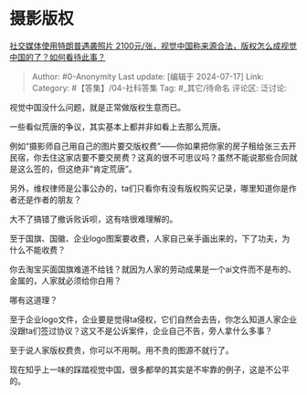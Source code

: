 # 摄影版权
[社交媒体使用特朗普遇袭照片 2100元/张，视觉中国称来源合法，版权怎么成视觉中国的了？如何看待此事？](https://www.zhihu.com/question/661686333/answer/3564196620)

> Author: #0-Anonymity
> Last update: [编辑于 2024-07-17]
> Link:
> Category: #【答集】/04-社科答集 
> Tag: #_其它/待命名 
> 评论区:
> 泛讨论:

视觉中国没什么问题，就是正常做版权生意而已。

一些看似荒唐的争议，其实基本上都并非如看上去那么荒唐。

例如“摄影师自己用自己的图片要交版权费”——你如果把你家的房子租给张三去开民宿，你去住这家店要不要交房费？这真的很不可思议吗？虽然不能说那些合同就是这么签的，但这绝非“肯定荒唐”。

另外，维权律师是公事公办的，ta们只看你有没有版权购买记录，哪里知道你是作者还是作者的朋友？

大不了搞错了撤诉败诉呗，这有啥很难理解的。

至于国旗、国徽、企业logo图案要收费，人家自己亲手画出来的，下了功夫，为什么不能收费？

你去淘宝买面国旗难道不给钱？就因为人家的劳动成果是一个ai文件而不是布的、金属的，人家就必须给你白用？

哪有这道理？

至于企业logo文件，企业要是觉得ta侵权，它们自然会去告，你怎么知道人家企业没跟ta们签过协议？这又不是公诉案件，企业自己不告，旁人拿什么多事？

至于说人家版权费贵，你可以不用啊。用不贵的图源不就行了。

现在知乎上一味的踩踏视觉中国，很多都举的其实是不牢靠的例子，这是不公平的。
